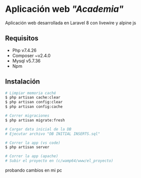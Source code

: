 # Aplicación web *"Academia"*

Aplicación web  desarrollada en Laravel 8 con livewire y alpine js 


## Requisitos
* Php v7.4.26
* Composer ~v2.4.0
* Mysql v5.7.36
* Npm

## Instalación
```bash
# Limpiar memoria caché
$ php artisan cache:clear  
$ php artisan config:clear  
$ php artisan config:cache

# Correr migraciones
$ php artisan migrate:fresh

# Cargar data inicial de la DB
# Ejecutar archivo "DB INITIAL INSERTS.sql"

# Correr la app (vs code)
$ php artisan server

# Correr la app (apache)
# Subir el proyecto en (c/wamp64/www/el_proyecto)
```
probando cambios en mi pc